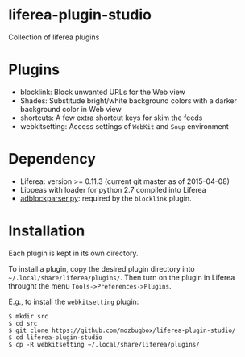 # liferea-plugin-studio
Collection of liferea plugins

# Plugins
* blocklink: Block unwanted URLs for the Web view
* Shades: Substitude bright/white background colors with a darker background color in Web view
* shortcuts: A few extra shortcut keys for skim the feeds
* webkitsetting: Access settings of `WebKit` and `Soup` environment 

# Dependency
* Liferea: version >= 0.11.3 (current git master as of 2015-04-08)
* Libpeas with loader for python 2.7 compiled into Liferea
* [adblockparser.py](https://github.com/scrapinghub/adblockparser): required by the `blocklink` plugin.

# Installation
Each plugin is kept in its own directory.

To install a plugin, copy the desired plugin directory into `~/.local/share/liferea/plugins/`. Then turn on the plugin in Liferea throught the menu `Tools->Preferences->Plugins`.

E.g., to install the `webkitsetting` plugin:
```
$ mkdir src
$ cd src
$ git clone https://github.com/mozbugbox/liferea-plugin-studio/
$ cd liferea-plugin-studio
$ cp -R webkitsetting ~/.local/share/liferea/plugins/
```

